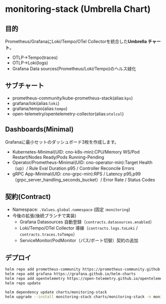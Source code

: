 # monitoring-stack (Umbrella Chart)

## 目的
Prometheus/GrafanaにLoki/Tempo/OTel Collectorを統合した**Umbrella チャート**。
- OTLP→Tempo(traces)
- OTLP→Loki(logs)
- Grafana Data sources(Prometheus/Loki/Tempo)のヘルス緑化

## サブチャート
- prometheus-community/kube-prometheus-stack(alias:`kps`)
- grafana/loki(alias:`loki`)
- grafana/tempo(alias:`tempo`)
- open-telemetry/opentelemetry-collector(alias:`otelcol`)

## Dashboards(Minimal)
Grafanaに最小セットのダッシュボード3枚を作成します。
- Kubernetes-Minimal(UID: cno-k8s-min):CPU/Memory WS/Pod Restart/Nodes Ready/Pods Running-Pending
- Operator/Prometheus-Minimal(UID: cno-operator-min):Target Health（up）/ Rule Eval Duration p95 / Controller Reconcile Errors
- gRPC App-Minimal(UID: cno-grpc-min):RPS / Latency p95,p99（grpc_server_handling_seconds_bucket）/ Error Rate / Status Codes



## 契約(Contract)
- Namespace: `.Values.global.namespace` (固定 :`monitoring`)
- 今後の拡張(後続ブランチで実装)
  - Grafana Datasources 自動登録（`contracts.datasources.enabled`）
  - Loki/Tempo/OTel Collector 導線（`contracts.logs.toLoki` / `contracts.traces.toTempo`）
  - ServiceMonitor/PodMonitor（パス/ポート切替）契約の追加

## デプロイ
```bash
helm repo add prometheus-community https://prometheus-community.github.io/helm-charts
helm repo add grafana https://grafana.github.io/helm-charts
helm repo add opentelemetry https://open-telemetry.github.io/opentelemetry-helm-charts
helm repo update

helm dependency update charts/monitoring-stack
helm upgrade --install monitoring-stack charts/monitoring-stack -n monitoring --create-namespace
